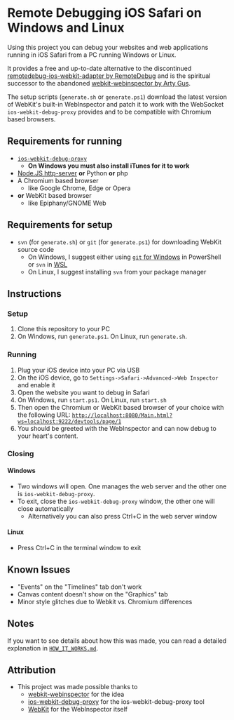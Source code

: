 # Remote Debugging iOS Safari on Windows and Linux

Using this project you can debug your websites and web applications running in iOS Safari from a PC running Windows or Linux.

It provides a free and up-to-date alternative to the discontinued [remotedebug-ios-webkit-adapter by RemoteDebug](https://github.com/RemoteDebug/remotedebug-ios-webkit-adapter) and is the spiritual successor to the abandoned [webkit-webinspector by Arty Gus](https://github.com/artygus/webkit-webinspector).

The setup scripts (`generate.sh` or `generate.ps1`) download the latest version of WebKit's built-in WebInspector and patch it to work with the WebSocket `ios-webkit-debug-proxy` provides and to be compatible with Chromium based browsers.

## Requirements for running

- [`ios-webkit-debug-proxy`](https://github.com/google/ios-webkit-debug-proxy)
  - **On Windows you must also install iTunes for it to work**
- [Node.JS http-server](https://www.npmjs.com/package/http-server) **or** Python **or** php
- A Chromium based browser
  - like Google Chrome, Edge or Opera
- **or** WebKit based browser
  - like Epiphany/GNOME Web

## Requirements for setup

- `svn` (for `generate.sh`) or `git` (for `generate.ps1`) for downloading WebKit source code
  - On Windows, I suggest either using [`git` for Windows](https://git-scm.com/download/win) in PowerShell or `svn` in [WSL](https://docs.microsoft.com/en-us/windows/wsl/install-win10)
  - On Linux, I suggest installing `svn` from your package manager

## Instructions

### Setup

1. Clone this repository to your PC
2. On Windows, run `generate.ps1`. On Linux, run `generate.sh`.

### Running

1. Plug your iOS device into your PC via USB
2. On the iOS device, go to `Settings->Safari->Advanced->Web Inspector` and enable it
3. Open the website you want to debug in Safari
4. On Windows, run `start.ps1`. On Linux, run `start.sh`
5. Then open the Chromium or WebKit based browser of your choice with the following URL: [`http://localhost:8080/Main.html?ws=localhost:9222/devtools/page/1`](http://localhost:8080/Main.html?ws=localhost:9222/devtools/page/1)
6. You should be greeted with the WebInspector and can now debug to your heart's content.

### Closing

#### Windows

- Two windows will open. One manages the web server and the other one is `ios-webkit-debug-proxy`.
- To exit, close the `ios-webkit-debug-proxy` window, the other one will close automatically
  - Alternatively you can also press Ctrl+C in the web server window

#### Linux
- Press Ctrl+C in the terminal window to exit

## Known Issues

- "Events" on the "Timelines" tab don't work
- Canvas content doesn't show on the "Graphics" tab
- Minor style glitches due to Webkit vs. Chromium differences

## Notes

If you want to see details about how this was made, you can read a detailed explanation in [`HOW_IT_WORKS.md`](https://github.com/HimbeersaftLP/ios-safari-remote-debug-kit/blob/master/HOW_IT_WORKS.md).

## Attribution

- This project was made possible thanks to
    - [webkit-webinspector](https://github.com/artygus/webkit-webinspector) for the idea
    - [ios-webkit-debug-proxy](https://github.com/google/ios-webkit-debug-proxy) for the ios-webkit-debug-proxy tool
    - [WebKit](https://github.com/WebKit/WebKit) for the WebInspector itself